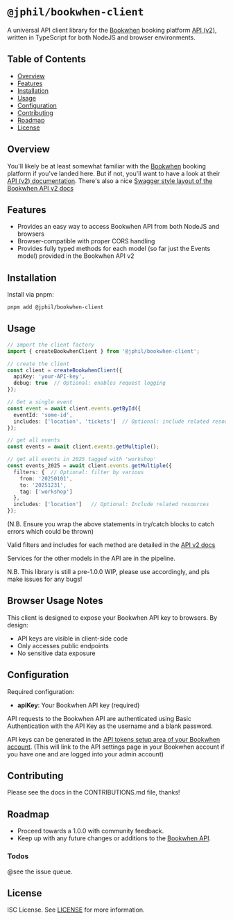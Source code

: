 # `@jphil/bookwhen-client`

A universal API client library for the [Bookwhen](https://www.bookwhen.com) booking platform [API (v2)](https://api.bookwhen.com/v2), written in TypeScript for both NodeJS and browser environments.

## Table of Contents

- [Overview](#overview)
- [Features](#features)
- [Installation](#installation)
- [Usage](#usage)
- [Configuration](#configuration)
- [Contributing](#contributing)
- [Roadmap](#roadmap)
- [License](#license)

## Overview

You'll likely be at least somewhat familiar with the [Bookwhen](https://www.bookwhen.com) booking platform if you've landed here. But if not, you'll want to have a look at their [API (v2) documentation](https://api.bookwhen.com/v2). There's also a nice [Swagger style layout of the Bookwhen API v2 docs](https://petstore.swagger.io/?url=https://api.bookwhen.com/v2/openapi.yaml)

## Features

- Provides an easy way to access Bookwhen API from both NodeJS and browsers
- Browser-compatible with proper CORS handling
- Provides fully typed methods for each model (so far just the Events model) provided in the Bookwhen API v2

## Installation

Install via pnpm:

```bash
pnpm add @jphil/bookwhen-client
```

## Usage

```typescript
// import the client factory
import { createBookwhenClient } from '@jphil/bookwhen-client';

// create the client
const client = createBookwhenClient({ 
  apiKey: 'your-API-key',
  debug: true  // Optional: enables request logging
});

// Get a single event
const event = await client.events.getById({
  eventId: 'some-id',
  includes: ['location', 'tickets']  // Optional: include related resources
});

// get all events
const events = await client.events.getMultiple();

// get all events in 2025 tagged with 'workshop'
const events_2025 = await client.events.getMultiple({
  filters: {  // Optional: filter by various 
    from: '20250101',
    to: '20251231',
    tag: ['workshop']
  },
  includes: ['location']   // Optional: Include related resources
});

```

(N.B. Ensure you wrap the above statements in try/catch blocks to catch errors which could be thrown)

Valid filters and includes for each method are detailed in the [API v2 docs](https://petstore.swagger.io/?url=https://api.bookwhen.com/v2/openapi.yaml) 

Services for the other models in the API are in the pipeline.

N.B. This library is still a pre-1.0.0 WIP, please use accordingly, and pls make issues for any bugs!

## Browser Usage Notes

This client is designed to expose your Bookwhen API key to browsers. By design:
- API keys are visible in client-side code
- Only accesses public endpoints
- No sensitive data exposure

## Configuration

Required configuration:

- **apiKey**: Your Bookwhen API key (required)

API requests to the Bookwhen API are authenticated using Basic Authentication with the API Key as the username and a blank password.

API keys can be generated in the [API tokens setup area of your Bookwhen account](https://admin.bookwhen.com/settings/api_access_permission_sets). (This will link to the API settings page in your Bookwhen account if you have one and are logged into your admin account)

## Contributing

Please see the docs in the CONTRIBUTIONS.md file, thanks!

## Roadmap

- Proceed towards a 1.0.0 with community feedback.
- Keep up with any future changes or additions to the [Bookwhen API](https://api.bookwhen.com/v2).

### Todos

@see the issue queue.

## License

ISC License. See [LICENSE](LICENSE) for more information.
